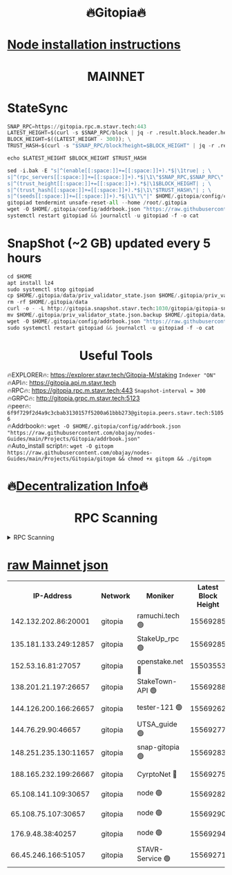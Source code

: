 <h1 align="center"> 🔥Gitopia🔥</h1>

[Node installation instructions](https://github.com/obajay/nodes-Guides/tree/main/Projects/Gitopia)
=

<h1 align="center"> MAINNET</h1>

# StateSync
```python
SNAP_RPC=https://gitopia.rpc.m.stavr.tech:443
LATEST_HEIGHT=$(curl -s $SNAP_RPC/block | jq -r .result.block.header.height); \
BLOCK_HEIGHT=$((LATEST_HEIGHT - 300)); \
TRUST_HASH=$(curl -s "$SNAP_RPC/block?height=$BLOCK_HEIGHT" | jq -r .result.block_id.hash)

echo $LATEST_HEIGHT $BLOCK_HEIGHT $TRUST_HASH

sed -i.bak -E "s|^(enable[[:space:]]+=[[:space:]]+).*$|\1true| ; \
s|^(rpc_servers[[:space:]]+=[[:space:]]+).*$|\1\"$SNAP_RPC,$SNAP_RPC\"| ; \
s|^(trust_height[[:space:]]+=[[:space:]]+).*$|\1$BLOCK_HEIGHT| ; \
s|^(trust_hash[[:space:]]+=[[:space:]]+).*$|\1\"$TRUST_HASH\"| ; \
s|^(seeds[[:space:]]+=[[:space:]]+).*$|\1\"\"|" $HOME/.gitopia/config/config.toml
gitopiad tendermint unsafe-reset-all --home /root/.gitopia
wget -O $HOME/.gitopia/config/addrbook.json "https://raw.githubusercontent.com/obajay/nodes-Guides/main/Projects/Gitopia/addrbook.json"
systemctl restart gitopiad && journalctl -u gitopiad -f -o cat
```
# SnapShot (~2 GB) updated every 5 hours
```python
cd $HOME
apt install lz4
sudo systemctl stop gitopiad
cp $HOME/.gitopia/data/priv_validator_state.json $HOME/.gitopia/priv_validator_state.json.backup
rm -rf $HOME/.gitopia/data
curl -o - -L http://gitopia.snapshot.stavr.tech:1030/gitopia/gitopia-snap.tar.lz4 | lz4 -c -d - | tar -x -C $HOME/.gitopia --strip-components 2
mv $HOME/.gitopia/priv_validator_state.json.backup $HOME/.gitopia/data/priv_validator_state.json
wget -O $HOME/.gitopia/config/addrbook.json "https://raw.githubusercontent.com/obajay/nodes-Guides/main/Projects/Gitopia/addrbook.json"
sudo systemctl restart gitopiad && journalctl -u gitopiad -f -o cat
```
 <h1 align="center"> Useful Tools</h1>

🔥EXPLORER🔥:      https://explorer.stavr.tech/Gitopia-M/staking  `Indexer "ON"` \
🔥API🔥: 			 		 https://gitopia.api.m.stavr.tech \
🔥RPC🔥:           https://gitopia.rpc.m.stavr.tech:443              `Snapshot-interval = 300` \
🔥GRPC🔥:          http://gitopia.grpc.m.stavr.tech:5123 \
🔥peer🔥:					 `6f9f729f2d4a9c3cbab3130157f5200a61bbb273@gitopia.peers.stavr.tech:51056` \
🔥Addrbook🔥:    ```wget -O $HOME/.gitopia/config/addrbook.json "https://raw.githubusercontent.com/obajay/nodes-Guides/main/Projects/Gitopia/addrbook.json"``` \
🔥Auto_install script🔥: ```wget -O gitopm https://raw.githubusercontent.com/obajay/nodes-Guides/main/Projects/Gitopia/gitopm && chmod +x gitopm && ./gitopm```

🔥[Decentralization Info](https://github.com/obajay/StateSync-snapshots/tree/main/Projects/Gitopia/Decentralization)🔥
=

<h1 align="center"> RPC Scanning</h1>

<details>
<summary>RPC Scanning</summary>

<h2 align="center"> We scan nodes in real time every 4 hours. And we provide the final result of RPC endpoints.
We cannot influence the operation of these nodes in any way. </h2>


```python
If Voting Power is higher than 0 --> then the Node is a validator of the network and may be subject to attack and be a potential threat to the chain.
```
```python
We marked such validators with a red symbol
```

</details>

[raw Mainnet json](https://rpc-check.gitopm.stavr.tech/gitopm/rpc-gitopm-result.json)
=

<table><tr><th>IP-Address</th><th>Network</th><th>Moniker</th><th>Latest Block Height</th><th>Earliest Block Height</th><th>Catching Up</th><th>Tx Index</th><th>Voting Power</th><th>Scan Time</th></tr><tr><td>142.132.202.86:20001</td><td>gitopia</td><td>ramuchi.tech 🟢</td><td>15569285</td><td>6548337</td><td>False</td><td>on</td><td>0</td><td>2024-03-19T08:01:43.932167186UTC</td></tr><tr><td>135.181.133.249:12857</td><td>gitopia</td><td>StakeUp_rpc 🟢</td><td>15569285</td><td>8010001</td><td>False</td><td>on</td><td>0</td><td>2024-03-19T08:01:44.225339819UTC</td></tr><tr><td>152.53.16.81:27057</td><td>gitopia</td><td>openstake.net 🔴</td><td>15503553</td><td>10455001</td><td>False</td><td>off</td><td>61770</td><td>2024-03-19T08:01:00.959171222UTC</td></tr><tr><td>138.201.21.197:26657</td><td>gitopia</td><td>StakeTown-API 🟢</td><td>15569288</td><td>12733501</td><td>False</td><td>on</td><td>0</td><td>2024-03-19T08:01:48.606775410UTC</td></tr><tr><td>144.126.200.166:26657</td><td>gitopia</td><td>tester-121 🟢</td><td>15569262</td><td>12832814</td><td>False</td><td>off</td><td>0</td><td>2024-03-19T08:01:03.313135940UTC</td></tr><tr><td>144.76.29.90:46657</td><td>gitopia</td><td>UTSA_guide 🟢</td><td>15569277</td><td>13035301</td><td>False</td><td>on</td><td>0</td><td>2024-03-19T08:01:32.834625568UTC</td></tr><tr><td>148.251.235.130:11657</td><td>gitopia</td><td>snap-gitopia 🟢</td><td>15569283</td><td>14941501</td><td>False</td><td>on</td><td>0</td><td>2024-03-19T08:01:41.646831616UTC</td></tr><tr><td>188.165.232.199:26667</td><td>gitopia</td><td>CyrptoNet 🔴</td><td>15569275</td><td>15044042</td><td>False</td><td>off</td><td>18672</td><td>2024-03-19T08:01:28.518184758UTC</td></tr><tr><td>65.108.141.109:30657</td><td>gitopia</td><td>node 🟢</td><td>15569282</td><td>15095965</td><td>False</td><td>on</td><td>0</td><td>2024-03-19T08:01:39.286136248UTC</td></tr><tr><td>65.108.75.107:30657</td><td>gitopia</td><td>node 🟢</td><td>15569290</td><td>15146660</td><td>False</td><td>on</td><td>0</td><td>2024-03-19T08:01:52.964062643UTC</td></tr><tr><td>176.9.48.38:40257</td><td>gitopia</td><td>node 🟢</td><td>15569294</td><td>15437001</td><td>False</td><td>on</td><td>0</td><td>2024-03-19T08:01:59.334661264UTC</td></tr><tr><td>66.45.246.166:51057</td><td>gitopia</td><td>STAVR-Service 🟢</td><td>15569271</td><td>15557001</td><td>False</td><td>on</td><td>0</td><td>2024-03-19T08:01:22.165932271UTC</td></tr></table>
